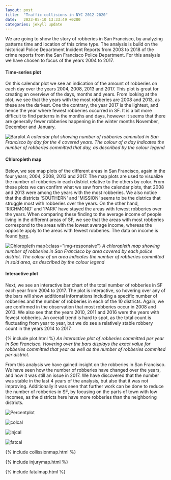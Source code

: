 ```yaml
---
layout: post
title:  "Traffic collisions in NYC 2012-2020"
date:   2023-05-10 13:33:49 +0200
categories: jekyll update
---
```


We are going to show the story of robberies in San Francisco, by analyzing patterns time and location of this crime type. The analysis is build on the historical Police Department Incident Reports from 2003 to 2018 of the crime reports from the San Francisco Police Department. For this analysis we have chosen to focus of the years 2004 to 2017.

#### Time-series plot
On this calendar plot we see an indication of the amount of robberies on each day over the years 2004, 2008, 2013 and 2017. This plot is great for creating an overview of the days, months and years. From looking at the plot, we see that the years with the most robberies are 2008 and 2013, as these are the darkest. One the contrary, the year 2017 is the lightest, and hence the year where fewest robberies occurred in SF. It is a bit more difficult to find patterns in the months and days, however it seems that there are generally fewer robberies happening in the winter months November, December and January.

![Barplot](/assets/calplot.png)
*A calendar plot showing number of robberies commited in San Francisco by day for the 4 covered years. The colour of a day indicates the number of robberies committed that day, as described by the colour legend*

#### Chloropleth map
Below, we see map plots of the different areas in San Francisco, again in the four years; 2004, 2008, 2013 and 2017. The map plots are used to visualize the number of robberies in each district relative to the others by color. From these plots we can confirm what we saw from the calendar plots, that 2008 and 2013 were among the years with the most robberies. We also notice that the districts 'SOUTHERN' and 'MISSION' seems to be the districs that struggle most with robberies over the years. On the other hand, 'RICHMOND' and 'PARK' have stayed the areas with fewest robberies over the years. When comparing these finding to the average income of people living in the different areas of SF, we see that the areas with most robberies correspond to the areas with the lowest average income, whereas the opposite apply to the areas with fewest robberies. The data on income is found [here](https://www.opportunityatlas.org/).

![Chloropleth map](/assets/mapplot.png){:class="img-responsive"}
*A chloropleth map showing number of robberies in San Francisco by area covered by each police district. The colour of an area indicates the number of robberies committed in said area, as described by the colour legend*

#### Interactive plot
Next, we see an interactive bar chart of the total number of robberies in SF each year from 2004 to 2017. The plot is interactive, so hovering over any of the bars will show additional informations including a specific number of robberies and the number of robberies in each of the 10 districts. Again, we are confirmed in the observation that most robberies occur in 2008 and 2013. We also see that the years 2010, 2011 and 2016 were the years with fewest robberies. An overall trend is hard to spot, as the total count is fluctuating from year to year, but we do see a relatively stable robbery count in the years 2014 to 2017.

{% include plot.html %}
*An interactive plot of robberies committed per year in San Francisco. Hovering over the bars displays the exact value for robberies committed that year as well as the number of robberies commited per district.*


From this analysis we have gained insight on the robberies in San Francisco. We have seen how the number of robberies have changed over the years, and how it was still an issue in 2017. We have discovered that the number was stable in the last 4 years of the analysis, but also that it was not improving. Additionally it was seen that further work can be done to reduce the number of robberies in SF, by focusing on the parts of town with low incomes, as the districts here have more robberies than the neighboring districts.

![Percentplot](/assets/percentplot.png)


![colcal](/assets/collissioncalendar.jpg)


![injcal](/assets/injuredcalendar.jpg)


![fatcal](/assets/fatalcalendar.jpg)


{% include collissionmap.html %}


{% include injurymap.html %}


{% include fatalmap.html %}

